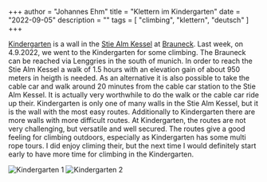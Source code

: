 +++
author = "Johannes Ehm"
title = "Klettern im Kindergarten"
date = "2022-09-05"
description = ""
tags = [
	"climbing",
	"klettern",
	"deutsch"
]
+++

[Kindergarten](https://www.thecrag.com/de/klettern/germany/oberbayern/area/252544161) is a wall in the [Stie Alm Kessel](https://www.thecrag.com/de/klettern/germany/oberbayern/area/252536526) at [Brauneck](https://www.thecrag.com/de/klettern/germany/oberbayern/area/252533556). Last week, on 4.9.2022, we went to the Kindergarten for some climbing. The Brauneck can be reached via Lenggries in the south of munich. In order to reach the Stie Alm Kessel a walk of 1.5 hours with an elevation gain of about 950 meters in heigth is needed. As an alternative it is also possible to take the cable car and walk around 20 minutes from the cable car station to the Stie Alm Kessel. It is actually very worthwhile to do the walk or the cable car ride up their. Kindergarten is only one of many walls in the Stie Alm Kessel, but it is the wall with the most easy routes. Additionally to Kindergarten there are more walls with more difficult routes. At Kindergarten, the routes are not very challenging, but versatile and well secured. The routes give a good feeling for climbing outdoors, especially as Kindergarten has some multi rope tours. I did enjoy climing their, but the next time I would definitely start early to have more time for climbing in the Kindergarten.

![Kindergarten 1](/20220909_DSC_4369.jpg)
![Kindergarten 2](/20220909_DSC_4378.jpg)
